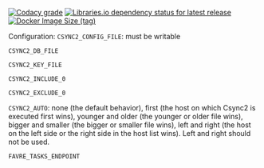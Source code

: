 [![Codacy grade](https://img.shields.io/codacy/grade/8218e0ae989143c3b4c3cc6a75235756?style=flat-square)](https://app.codacy.com/gh/coryaent/favre/dashboard)
[![Libraries.io dependency status for latest release](https://img.shields.io/librariesio/release/github/coryaent/favre?style=flat-square)](https://libraries.io/github/coryaent/favre)
[![Docker Image Size (tag)](https://img.shields.io/docker/image-size/stevecorya/favre/latest?style=flat-square)](https://hub.docker.com/r/stevecorya/favre)

Configuration:
`CSYNC2_CONFIG_FILE`: must be writable

`CSYNC2_DB_FILE`

`CSYNC2_KEY_FILE`

`CSYNC2_INCLUDE_0`

`CSYNC2_EXCLUDE_0`

`CSYNC2_AUTO`: none (the default behavior), first (the host on which Csync2 is executed first wins), younger and older (the younger or older file wins), bigger and smaller (the bigger or smaller file wins), left and right (the host on the left side or the right side in the host list wins). Left and right should not be used.

`FAVRE_TASKS_ENDPOINT`
